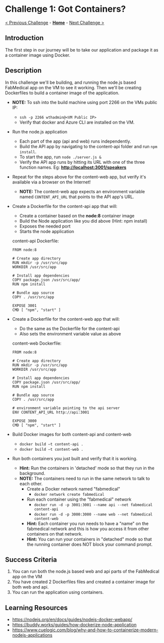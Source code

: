 # Challenge 1: Got Containers?

[< Previous Challenge](./00-prereqs.md) - **[Home](../README.md)** - [Next Challenge >](./02-acr.md)

## Introduction

The first step in our journey will be to take our application and package it as a container image using Docker.

## Description

In this challenge we'll be building, and running the node.js based FabMedical app on the VM to see it working. Then we'll be creating Dockerfiles to build a container image of the application.

- **NOTE:** To ssh into the build machine using port 2266 on the VMs public IP:
   	- `ssh -p 2266 wthadmin@<VM Public IP>` 
   	- Verify that docker and Azure CLI are installed on the VM.
- Run the node.js application
	- Each part of the app (api and web) runs independently.
	- Build the API app by navigating to the content-api folder and run `npm install`.
	- To start the app, run `node ./server.js &`
	- Verify the API app runs by hitting its URL with one of the three function names. Eg: **<http://localhost:3001/speakers>**
- Repeat for the steps above for the content-web app, but verify it's available via a browser on the Internet!
	- **NOTE:** The content-web app expects an environment variable named `CONTENT_API_URL` that points to the API app's URL. 
- Create a Dockerfile for the content-api app that will:
	- Create a container based on the **node:8** container image
	- Build the Node application like you did above (Hint: npm install)
	- Exposes the needed port
	- Starts the node application

	content-api Dockerfile:
	```
	FROM node:8

	# Create app directory
	RUN mkdir -p /usr/src/app
	WORKDIR /usr/src/app

	# Install app dependencies
	COPY package.json /usr/src/app/
	RUN npm install

	# Bundle app source
	COPY . /usr/src/app

	EXPOSE 3001
	CMD [ "npm", "start" ]
	```

- Create a Dockerfile for the content-web app that will:
	- Do the same as the Dockerfile for the content-api
	- Also sets the environment variable value as above

	content-web Dockerfile:
	```
	FROM node:8

	# Create app directory
	RUN mkdir -p /usr/src/app
	WORKDIR /usr/src/app

	# Install app dependencies
	COPY package.json /usr/src/app/
	RUN npm install

	# Bundle app source
	COPY . /usr/src/app

	# environment variable pointing to the api server
	ENV CONTENT_API_URL http://api:3001

	EXPOSE 3000
	CMD [ "npm", "start" ]
	```

- Build Docker images for both content-api and content-web
	- `docker build –t content-api .`
	- `docker build –t content-web .`

- Run both containers you just built and verify that it is working. 
	- **Hint:** Run the containers in 'detached' mode so that they run in the background.
	- **NOTE:** The containers need to run in the same network to talk to each other. 
		- Create a Docker network named "fabmedical"
			- `docker network create fabmedical`
		- Run each container using the "fabmedical" network
			- `docker run -d -p 3001:3001 --name api --net fabmedical content-api`
			- `docker run -d -p 3000:3000 --name web --net fabmedical content-web`
		- **Hint:** Each container you run needs to have a "name" on the fabmedical network and this is how you access it from other containers on that network.
		- **Hint:** You can run your containers in "detached" mode so that the running container does NOT block your command prompt.

## Success Criteria

1. You can run both the node.js based web and api parts of the FabMedical app on the VM
2. You have created 2 Dockerfiles files and created a container image for both web and api.
3. You can run the application using containers.

## Learning Resources

- <https://nodejs.org/en/docs/guides/nodejs-docker-webapp/>
- <https://buddy.works/guides/how-dockerize-node-application>
- <https://www.cuelogic.com/blog/why-and-how-to-containerize-modern-nodejs-applications>
